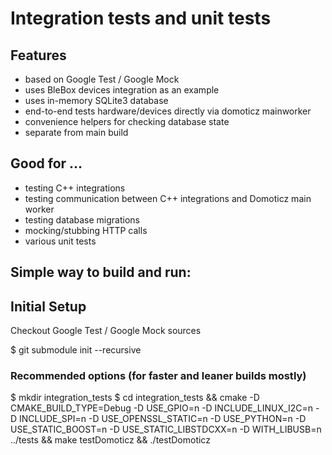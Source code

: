 # Integration tests and unit tests

## Features

- based on Google Test / Google Mock
- uses BleBox devices integration as an example
- uses in-memory SQLite3 database
- end-to-end tests hardware/devices directly via domoticz mainworker
- convenience helpers for checking database state
- separate from main build

## Good for ...

- testing C++ integrations
- testing communication between C++ integrations and Domoticz main worker
- testing database migrations
- mocking/stubbing HTTP calls
- various unit tests

## Simple way to build and run:

## Initial Setup

Checkout Google Test / Google Mock sources

$ git submodule init --recursive

### Recommended options (for faster and leaner builds mostly)

$ mkdir integration_tests
$ cd integration_tests && cmake -D CMAKE_BUILD_TYPE=Debug -D USE_GPIO=n -D INCLUDE_LINUX_I2C=n -D INCLUDE_SPI=n -D USE_OPENSSL_STATIC=n -D USE_PYTHON=n -D USE_STATIC_BOOST=n -D USE_STATIC_LIBSTDCXX=n -D WITH_LIBUSB=n ../tests && make testDomoticz && ./testDomoticz

